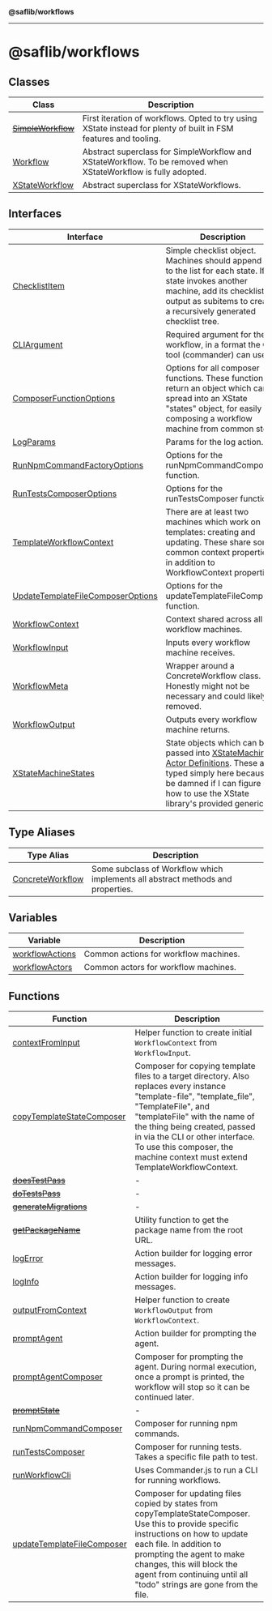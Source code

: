 **@saflib/workflows**

***

# @saflib/workflows

## Classes

| Class | Description |
| ------ | ------ |
| [~~SimpleWorkflow~~](classes/SimpleWorkflow.md) | First iteration of workflows. Opted to try using XState instead for plenty of built in FSM features and tooling. |
| [Workflow](classes/Workflow.md) | Abstract superclass for SimpleWorkflow and XStateWorkflow. To be removed when XStateWorkflow is fully adopted. |
| [XStateWorkflow](classes/XStateWorkflow.md) | Abstract superclass for XStateWorkflows. |

## Interfaces

| Interface | Description |
| ------ | ------ |
| [ChecklistItem](interfaces/ChecklistItem.md) | Simple checklist object. Machines should append one to the list for each state. If a state invokes another machine, add its checklist output as subitems to create a recursively generated checklist tree. |
| [CLIArgument](interfaces/CLIArgument.md) | Required argument for the workflow, in a format the CLI tool (commander) can use. |
| [ComposerFunctionOptions](interfaces/ComposerFunctionOptions.md) | Options for all composer functions. These functions return an object which can be spread into an XState "states" object, for easily composing a workflow machine from common steps. |
| [LogParams](interfaces/LogParams.md) | Params for the log action. |
| [RunNpmCommandFactoryOptions](interfaces/RunNpmCommandFactoryOptions.md) | Options for the runNpmCommandComposer function. |
| [RunTestsComposerOptions](interfaces/RunTestsComposerOptions.md) | Options for the runTestsComposer function. |
| [TemplateWorkflowContext](interfaces/TemplateWorkflowContext.md) | There are at least two machines which work on templates: creating and updating. These share some common context properties in addition to WorkflowContext properties. |
| [UpdateTemplateFileComposerOptions](interfaces/UpdateTemplateFileComposerOptions.md) | Options for the updateTemplateFileComposer function. |
| [WorkflowContext](interfaces/WorkflowContext.md) | Context shared across all workflow machines. |
| [WorkflowInput](interfaces/WorkflowInput.md) | Inputs every workflow machine receives. |
| [WorkflowMeta](interfaces/WorkflowMeta.md) | Wrapper around a ConcreteWorkflow class. Honestly might not be necessary and could likely be removed. |
| [WorkflowOutput](interfaces/WorkflowOutput.md) | Outputs every workflow machine returns. |
| [XStateMachineStates](interfaces/XStateMachineStates.md) | State objects which can be passed into [XStateMachine Actor Definitions](https://stately.ai/docs/state-machine-actors). These are typed simply here because I'll be damned if I can figure out how to use the XState library's provided generics. |

## Type Aliases

| Type Alias | Description |
| ------ | ------ |
| [ConcreteWorkflow](type-aliases/ConcreteWorkflow.md) | Some subclass of Workflow which implements all abstract methods and properties. |

## Variables

| Variable | Description |
| ------ | ------ |
| [workflowActions](variables/workflowActions.md) | Common actions for workflow machines. |
| [workflowActors](variables/workflowActors.md) | Common actors for workflow machines. |

## Functions

| Function | Description |
| ------ | ------ |
| [contextFromInput](functions/contextFromInput.md) | Helper function to create initial `WorkflowContext` from `WorkflowInput`. |
| [copyTemplateStateComposer](functions/copyTemplateStateComposer.md) | Composer for copying template files to a target directory. Also replaces every instance "template-file", "template_file", "TemplateFile", and "templateFile" with the name of the thing being created, passed in via the CLI or other interface. To use this composer, the machine context must extend TemplateWorkflowContext. |
| [~~doesTestPass~~](functions/doesTestPass.md) | - |
| [~~doTestsPass~~](functions/doTestsPass.md) | - |
| [~~generateMigrations~~](functions/generateMigrations.md) | - |
| [~~getPackageName~~](functions/getPackageName.md) | Utility function to get the package name from the root URL. |
| [logError](functions/logError.md) | Action builder for logging error messages. |
| [logInfo](functions/logInfo.md) | Action builder for logging info messages. |
| [outputFromContext](functions/outputFromContext.md) | Helper function to create `WorkflowOutput` from `WorkflowContext`. |
| [promptAgent](functions/promptAgent.md) | Action builder for prompting the agent. |
| [promptAgentComposer](functions/promptAgentComposer.md) | Composer for prompting the agent. During normal execution, once a prompt is printed, the workflow will stop so it can be continued later. |
| [~~promptState~~](functions/promptState.md) | - |
| [runNpmCommandComposer](functions/runNpmCommandComposer.md) | Composer for running npm commands. |
| [runTestsComposer](functions/runTestsComposer.md) | Composer for running tests. Takes a specific file path to test. |
| [runWorkflowCli](functions/runWorkflowCli.md) | Uses Commander.js to run a CLI for running workflows. |
| [updateTemplateFileComposer](functions/updateTemplateFileComposer.md) | Composer for updating files copied by states from copyTemplateStateComposer. Use this to provide specific instructions on how to update each file. In addition to prompting the agent to make changes, this will block the agent from continuing until all "todo" strings are gone from the file. |
